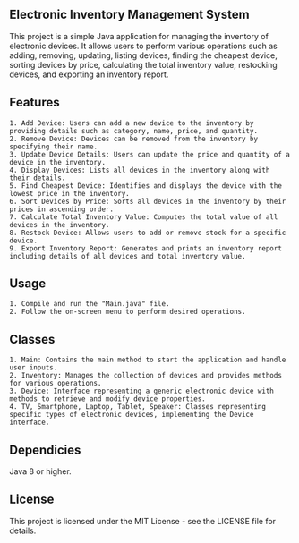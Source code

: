 ## Electronic Inventory Management System

This project is a simple Java application for managing the inventory of electronic devices. 
It allows users to perform various operations such as adding, removing, updating, listing devices, 
finding the cheapest device, sorting devices by price, calculating the total inventory value, restocking devices, and exporting an inventory report.


## Features

	1. Add Device: Users can add a new device to the inventory by providing details such as category, name, price, and quantity.
	2. Remove Device: Devices can be removed from the inventory by specifying their name.
	3. Update Device Details: Users can update the price and quantity of a device in the inventory.
	4. Display Devices: Lists all devices in the inventory along with their details.
	5. Find Cheapest Device: Identifies and displays the device with the lowest price in the inventory.
	6. Sort Devices by Price: Sorts all devices in the inventory by their prices in ascending order.
	7. Calculate Total Inventory Value: Computes the total value of all devices in the inventory.
	8. Restock Device: Allows users to add or remove stock for a specific device.
	9. Export Inventory Report: Generates and prints an inventory report including details of all devices and total inventory value.

## Usage

	1. Compile and run the "Main.java" file.
	2. Follow the on-screen menu to perform desired operations.


## Classes

	1. Main: Contains the main method to start the application and handle user inputs.
	2. Inventory: Manages the collection of devices and provides methods for various operations.
	3. Device: Interface representing a generic electronic device with methods to retrieve and modify device properties.
	4. TV, Smartphone, Laptop, Tablet, Speaker: Classes representing specific types of electronic devices, implementing the Device interface.


## Dependicies

Java 8 or higher.


## License

This project is licensed under the MIT License - see the LICENSE file for details.
